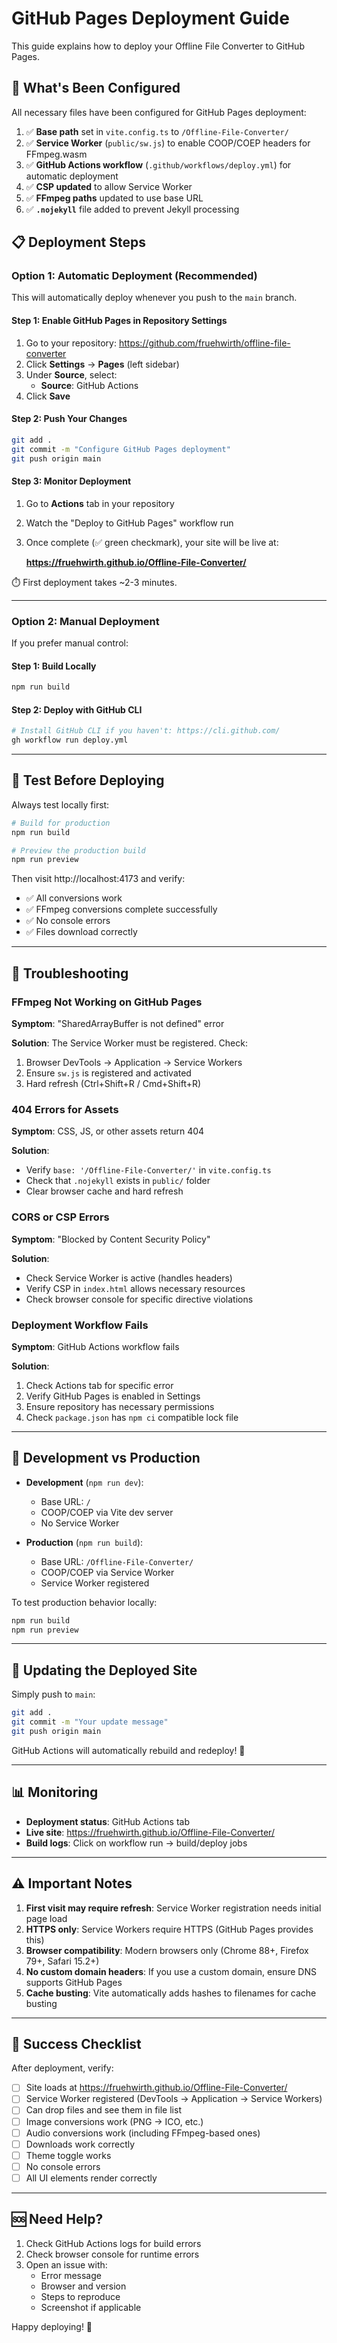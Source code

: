 # GitHub Pages Deployment Guide

This guide explains how to deploy your Offline File Converter to GitHub Pages.

## 🎯 What's Been Configured

All necessary files have been configured for GitHub Pages deployment:

1. ✅ **Base path** set in `vite.config.ts` to `/Offline-File-Converter/`
2. ✅ **Service Worker** (`public/sw.js`) to enable COOP/COEP headers for FFmpeg.wasm
3. ✅ **GitHub Actions workflow** (`.github/workflows/deploy.yml`) for automatic deployment
4. ✅ **CSP updated** to allow Service Worker
5. ✅ **FFmpeg paths** updated to use base URL
6. ✅ **`.nojekyll`** file added to prevent Jekyll processing

## 📋 Deployment Steps

### Option 1: Automatic Deployment (Recommended)

This will automatically deploy whenever you push to the `main` branch.

#### Step 1: Enable GitHub Pages in Repository Settings

1. Go to your repository: https://github.com/fruehwirth/offline-file-converter
2. Click **Settings** → **Pages** (left sidebar)
3. Under **Source**, select:
   - **Source**: GitHub Actions
4. Click **Save**

#### Step 2: Push Your Changes

```bash
git add .
git commit -m "Configure GitHub Pages deployment"
git push origin main
```

#### Step 3: Monitor Deployment

1. Go to **Actions** tab in your repository
2. Watch the "Deploy to GitHub Pages" workflow run
3. Once complete (✅ green checkmark), your site will be live at:

   **https://fruehwirth.github.io/Offline-File-Converter/**

⏱️ First deployment takes ~2-3 minutes.

---

### Option 2: Manual Deployment

If you prefer manual control:

#### Step 1: Build Locally

```bash
npm run build
```

#### Step 2: Deploy with GitHub CLI

```bash
# Install GitHub CLI if you haven't: https://cli.github.com/
gh workflow run deploy.yml
```

---

## 🧪 Test Before Deploying

Always test locally first:

```bash
# Build for production
npm run build

# Preview the production build
npm run preview
```

Then visit http://localhost:4173 and verify:

- ✅ All conversions work
- ✅ FFmpeg conversions complete successfully
- ✅ No console errors
- ✅ Files download correctly

---

## 🔧 Troubleshooting

### FFmpeg Not Working on GitHub Pages

**Symptom**: "SharedArrayBuffer is not defined" error

**Solution**: The Service Worker must be registered. Check:

1. Browser DevTools → Application → Service Workers
2. Ensure `sw.js` is registered and activated
3. Hard refresh (Ctrl+Shift+R / Cmd+Shift+R)

### 404 Errors for Assets

**Symptom**: CSS, JS, or other assets return 404

**Solution**:

- Verify `base: '/Offline-File-Converter/'` in `vite.config.ts`
- Check that `.nojekyll` exists in `public/` folder
- Clear browser cache and hard refresh

### CORS or CSP Errors

**Symptom**: "Blocked by Content Security Policy"

**Solution**:

- Check Service Worker is active (handles headers)
- Verify CSP in `index.html` allows necessary resources
- Check browser console for specific directive violations

### Deployment Workflow Fails

**Symptom**: GitHub Actions workflow fails

**Solution**:

1. Check Actions tab for specific error
2. Verify GitHub Pages is enabled in Settings
3. Ensure repository has necessary permissions
4. Check `package.json` has `npm ci` compatible lock file

---

## 🎨 Development vs Production

- **Development** (`npm run dev`):
  - Base URL: `/`
  - COOP/COEP via Vite dev server
  - No Service Worker

- **Production** (`npm run build`):
  - Base URL: `/Offline-File-Converter/`
  - COOP/COEP via Service Worker
  - Service Worker registered

To test production behavior locally:

```bash
npm run build
npm run preview
```

---

## 🔄 Updating the Deployed Site

Simply push to `main`:

```bash
git add .
git commit -m "Your update message"
git push origin main
```

GitHub Actions will automatically rebuild and redeploy! 🚀

---

## 📊 Monitoring

- **Deployment status**: GitHub Actions tab
- **Live site**: https://fruehwirth.github.io/Offline-File-Converter/
- **Build logs**: Click on workflow run → build/deploy jobs

---

## ⚠️ Important Notes

1. **First visit may require refresh**: Service Worker registration needs initial page load
2. **HTTPS only**: Service Workers require HTTPS (GitHub Pages provides this)
3. **Browser compatibility**: Modern browsers only (Chrome 88+, Firefox 79+, Safari 15.2+)
4. **No custom domain headers**: If you use a custom domain, ensure DNS supports GitHub Pages
5. **Cache busting**: Vite automatically adds hashes to filenames for cache busting

---

## 🎉 Success Checklist

After deployment, verify:

- [ ] Site loads at https://fruehwirth.github.io/Offline-File-Converter/
- [ ] Service Worker registered (DevTools → Application → Service Workers)
- [ ] Can drop files and see them in file list
- [ ] Image conversions work (PNG → ICO, etc.)
- [ ] Audio conversions work (including FFmpeg-based ones)
- [ ] Downloads work correctly
- [ ] Theme toggle works
- [ ] No console errors
- [ ] All UI elements render correctly

---

## 🆘 Need Help?

1. Check GitHub Actions logs for build errors
2. Check browser console for runtime errors
3. Open an issue with:
   - Error message
   - Browser and version
   - Steps to reproduce
   - Screenshot if applicable

Happy deploying! 🚀
